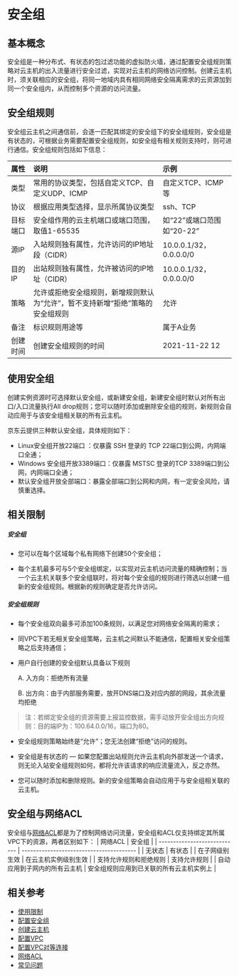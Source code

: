 # **安全组**

## **基本概念**

安全组是一种分布式、有状态的包过滤功能的虚拟防火墙，通过配置安全组规则策略对云主机的出入流量进行安全过滤，实现对云主机的网络访问控制。创建云主机时，须关联相应的安全组，将同一地域内具有相同网络安全隔离需求的云资源加到同一个安全组内，从而控制多个资源的访问流量。

## **安全组规则**

安全组云主机之间通信前，会逐一匹配其绑定的安全组下的安全组规则，安全组是有状态的，可根据业务需要配置安全组规则，如安全组有相关规则支持时，则可进行通信。安全组规则包括如下信息：

|属性|说明|示例|
|:-----------|:----------|:------------|
|类型|常用的协议类型，包括自定义TCP、自定义UDP、ICMP|自定义TCP、ICMP等|
|协议|根据应用类型选择，显示所属协议类型|ssh、TCP|
|目标端口|安全组作用的云主机端口或端口范围，取值1-65535|如“22”或端口范围如“20-22”|
|源IP|入站规则独有属性，允许访问的IP地址段（CIDR）|10.0.0.1/32，0.0.0.0/0|
|目的IP|出站规则独有属性，允许被访问的IP地址（CIDR）|10.0.0.1/32，0.0.0.0/0|
|策略|允许或拒绝安全组规则，新增规则默认为“允许”，暂不支持新增“拒绝”策略的安全组规则|允许|
|备注|标识规则用途等|属于A业务|
|创建时间|创建安全组规则的时间|2021-11-22 12|


## **使用安全组**

创建实例资源时可选择默认安全组，或新建安全组，新建安全组时默认对所有出口/入口流量执行All drop规则；您可以随时添加或删除安全组的规则，新规则会自动应用于与该安全组相关联的所有云主机。

京东云提供三种默认安全组，具体规则如下：
- Linux安全组开放22端口 ：仅暴露 SSH 登录的 TCP 22端口到公网，内网端口全通；
- Windows 安全组开放3389端口：仅暴露 MSTSC 登录的TCP 3389端口到公网，内网端口全通；
- 默认安全组开放全部端口：暴露全部端口到公网和内网，有一定安全风险，请慎重选择。

## 相关限制

##### 安全组


- 您可以在每个区域每个私有网络下创建50个安全组；

- 每个主机最多可与5个安全组绑定，以实现对云主机访问流量的精确控制；当一个云主机关联多个安全组联时，将对每个安全组的规则进行筛选以创建一组新的安全组规则。根据新的规则确定是否允许访问。

##### 安全组规则

- 每个安全组双向最多可添加100条规则，以满足您对网络安全隔离的需求；
- 同VPC下若无相关安全组策略，云主机之间默认不能通信，配置相关安全组策略之后支持通信；
- 用户自行创建的安全组默认具备以下规则

   A. 入方向：拒绝所有流量

   B. 出方向：由于内部服务需要，放开DNS端口及对应内部的网段，其余流量均拒绝
   
> 注：若绑定安全组的资源需要上报监控数据，需手动放开安全组出方向规则：目的端IP为：100.64.0.0/16，端口为80。

- 安全组规则策略始终是“允许”；您无法创建“拒绝”访问的规则。

- 安全组是有状态的 — 如果您配置出站规则允许云主机向外部发送一个请求，则无论入站安全组规则如何，都将允许该请求的响应流量流入，反之亦然。

- 您可以随时添加和删除规则。新的安全组策略会自动应用于与安全组相关联的云主机。

## 安全组与网络ACL

安全组与[网络ACL](Network-ACL-Features.md)都是为了控制网络访问流量，安全组和ACL仅支持绑定其所属VPC下的资源，两者区别如下：
| 网络ACL                      | 安全组                                   |
| ---------------------------- | ---------------------------------------- |
| 无状态                       | 有状态                                   |
| 在子网级别生效               | 在云主机实例级别生效                     |
| 支持允许规则和拒绝规则       | 支持允许规则                             |
| 自动应用到子网内的所有云主机 | 安全组规则应用到已关联的所有云主机实例上 |
## 相关参考
- [使用限制](../Restrictions.md)
- [配置安全组](../../Operation-Guide/Security-Group-Configuration.md)
- [创建云主机](https://docs.jdcloud.com/cn/virtual-machines/create-instance)
- [配置VPC](../../Operation-Guide/VPC-Configuration.md)
- [配置VPC对等连接](../../Operation-Guide/VPC-Peering-Configuration.md)
- [网络ACL](Network-ACL-Features.md)
- [常见问题](../../FAQ/FAQ.md)


　

